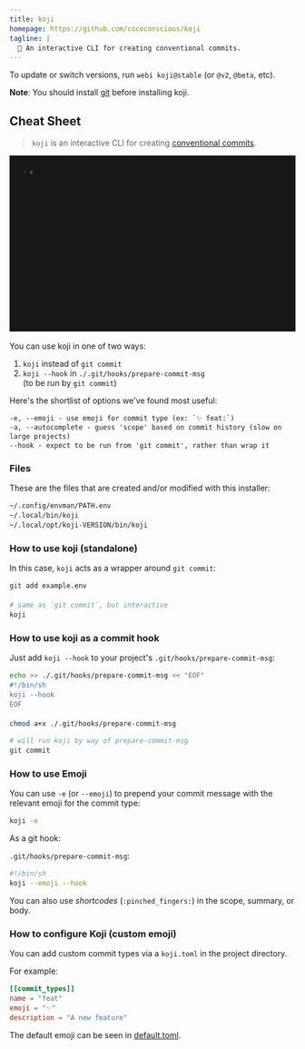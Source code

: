 ```yaml
---
title: koji
homepage: https://github.com/cococonscious/koji
tagline: |
  🦊 An interactive CLI for creating conventional commits.
---
```


To update or switch versions, run `webi koji@stable` (or `@v2`, `@beta`, etc).

**Note**: You should install [git](/git) before installing koji.

## Cheat Sheet

> `koji` is an interactive CLI for creating [conventional commits][cc].

![](https://github.com/cococonscious/koji/raw/main/meta/demo.gif)

[cc]: https://conventionalcommits.org/en/v1.0.0/

You can use koji in one of two ways:

1. `koji` instead of `git commit`
2. `koji --hook` in `./.git/hooks/prepare-commit-msg` \
   (to be run by `git commit`)

Here's the shortlist of options we've found most useful:

```text
-e, --emoji - use emoji for commit type (ex: `✨ feat:`)
-a, --autocomplete - guess 'scope' based on commit history (slow on large projects)
--hook - expect to be run from 'git commit', rather than wrap it
```

### Files

These are the files that are created and/or modified with this installer:

```sh
~/.config/envman/PATH.env
~/.local/bin/koji
~/.local/opt/koji-VERSION/bin/koji
```

### How to use koji (standalone)

In this case, `koji` acts as a wrapper around `git commit`:

```sh
git add example.env

# same as `git commit`, but interactive
koji
```

### How to use koji as a commit hook

Just add `koji --hook` to your project's `.git/hooks/prepare-commit-msg`:

```sh
echo >> ./.git/hooks/prepare-commit-msg << "EOF"
#!/bin/sh
koji --hook
EOF

chmod a+x ./.git/hooks/prepare-commit-msg
```

```sh
# will run koji by way of prepare-commit-msg
git commit
```

### How to use Emoji

You can use `-e` (or `--emoji`) to prepend your commit message with the relevant
emoji for the commit type:

```sh
koji -e
```

As a git hook:

`.git/hooks/prepare-commit-msg`:

```sh
#!/bin/sh
koji --emoji --hook
```

You can also use _shortcodes_ (`:pinched_fingers:`) in the scope, summary, or
body.

### How to configure Koji (custom emoji)

You can add custom commit types via a `koji.toml` in the project directory.

For example:

```toml
[[commit_types]]
name = "feat"
emoji = "✨"
description = "A new feature"
```

The default emoji can be seen in
[default.toml](https://github.com/cococonscious/koji/blob/main/meta/config/default.toml).

